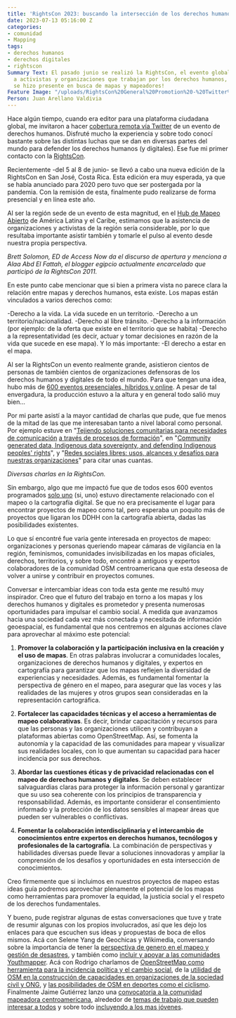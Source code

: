```yaml
---
title: 'RightsCon 2023: buscando la intersección de los derechos humanos y los mapas'
date: 2023-07-13 05:16:00 Z
categories:
- comunidad
- Mapping
tags:
- derechos humanos
- derechos digitales
- rightscon
Summary Text: El pasado junio se realizó la RightsCon, el evento global que reúne
  a activistas y organizaciones que trabajan por los derechos humanos, y el Hub LAC
  se hizo presente en busca de mapas y mapeadores!
Feature Image: "/uploads/RightsCon%20General%20Promotion%20-%20Twitter%20header.png"
Person: Juan Arellano Valdivia
---
```


Hace algún tiempo, cuando era editor para una plataforma ciudadana global, me invitaron a hacer [cobertura remota vía Twitter](https://community.globalvoices.org/2016/04/rightscon-translation-lab-was-powered-by-gv-and-meedan/) de un evento de derechos humanos. Disfruté mucho la experiencia y sobre todo conocí bastante sobre las distintas luchas que se dan en diversas partes del mundo para defender los derechos humanos (y digitales). Ese fue mi primer contacto con la [RightsCon](https://www.rightscon.org/about-and-contact/).

Recientemente -del 5 al 8 de junio- se llevó a cabo una nueva edición de la RightsCon en San José, Costa Rica. Esta edición era muy esperada, ya que se había anunciado para 2020 pero tuvo que ser postergada por la pandemia. Con la remisión de esta, finalmente pudo realizarse de forma presencial y en línea este año.

Al ser la región sede de un evento de esta magnitud, en el [Hub de Mapeo Abierto](https://www.hotosm.org/hubs/latam-hub) de América Latina y el Caribe, estimamos que la asistencia de organizaciones y activistas de la región sería considerable, por lo que resultaba importante asistir también y tomarle el pulso al evento desde nuestra propia perspectiva.

*Brett Solomon, ED de Access Now da el discurso de apertura y menciona a Alaa Abd El Fattah, el blogger egipcio actualmente encarcelado que participó de la RightsCon 2011.*

En este punto cabe mencionar que si bien a primera vista no parece clara la relación entre mapas y derechos humanos, esta existe. Los mapas están vinculados a varios derechos como:

-Derecho a la vida. La vida sucede en un territorio.
-Derecho a un territorio/nacionalidad.
-Derecho al libre tránsito.
-Derecho a la información (por ejemplo: de la oferta que existe en el territorio que se habita)
-Derecho a la representatividad (es decir, actuar y tomar decisiones en razón de la vida que sucede en ese mapa). Y lo más importante:
-El derecho a estar en el mapa.

Al ser la RightsCon un evento realmente grande, asistieron cientos de personas de también cientos de organizaciones defensoras de los derechos humanos y digitales de todo el mundo. Para que tengan una idea, hubo más de [600 eventos presenciales, híbridos y online](https://rightscon.summit.tc/t/rightscon-costa-rica-2023/events/agenda). A pesar de tal envergadura, la producción estuvo a la altura y en general todo salió muy bien...

Por mi parte asistí a la mayor cantidad de charlas que pude, que fue menos de la mitad de las que me interesaban tanto a nivel laboral como personal. Por ejemplo estuve en "[Tejiendo soluciones comunitarias para necesidades de comunicación](https://twitter.com/Cyberjuan/status/1666103542594039813) [a través de procesos de formación](https://twitter.com/Cyberjuan/status/1666106223974834176)", en "[Community generated data, Indigenous data sovereignty, and defending Indigenous peoples' rights](https://twitter.com/Cyberjuan/status/1666163079204184064)", y "[Redes sociales libres: usos, alcances y desafíos para nuestras organizaciones](https://twitter.com/Cyberjuan/status/1666501700050362385)" para citar unas cuantas.

*Diversas charlas en la RightsCon.*

Sin embargo, algo que me impactó fue que de todos esos 600 eventos programados [solo uno](https://rightscon.summit.tc/t/rightscon-costa-rica-2023/events/una-comunidad-del-espacio-vacio-del-mapa-digital-creando-sus-propias-soluciones-tecnologicas-fei36UsuDCAkyPfsUEKdEk) (si, uno) estuvo directamente relacionado con el mapeo o la cartografía digital. Se que no era precisamente el lugar para encontrar proyectos de mapeo como tal, pero esperaba un poquito más de proyectos que ligaran los DDHH con la cartografía abierta, dadas las posibilidades existentes.

Lo que sí encontré fue varia gente interesada en proyectos de mapeo: organizaciones y personas queriendo mapear cámaras de vigilancia en la región, feminismos, comunidades invisibilizadas en los mapas oficiales, derechos, territorios, y sobre todo, encontré a antiguos y expertos colaboradores de la comunidad OSM centroamericana que esta deseosa de volver a unirse y contribuir en proyectos comunes.

Conversar e intercambiar ideas con toda esta gente me resultó muy inspirador. Creo que el futuro del trabajo en torno a los mapas y los derechos humanos y digitales es prometedor y presenta numerosas oportunidades para impulsar el cambio social. A medida que avanzamos hacia una sociedad cada vez más conectada y necesitada de información geoespacial, es fundamental que nos centremos en algunas acciones clave para aprovechar al máximo este potencial:

1. **Promover la colaboración y la participación inclusiva en la creación y el uso de mapas**. En otras palabras involucrar a comunidades locales, organizaciones de derechos humanos y digitales, y expertos en cartografía para garantizar que los mapas reflejen la diversidad de experiencias y necesidades. Además, es fundamental fomentar la perspectiva de género en el mapeo, para asegurar que las voces y las realidades de las mujeres y otros grupos sean consideradas en la representación cartográfica.

2. **Fortalecer las capacidades técnicas y el acceso a herramientas de mapeo colaborativas**. Es decir, brindar capacitación y recursos para que las personas y las organizaciones utilicen y contribuyan a plataformas abiertas como OpenStreetMap. Así, se fomenta la autonomía y la capacidad de las comunidades para mapear y visualizar sus realidades locales, con lo que aumentan su capacidad para hacer incidencia por sus derechos.

3. **Abordar las cuestiones éticas y de privacidad relacionadas con el mapeo de derechos humanos y digitales**. Se deben establecer salvaguardias claras para proteger la información personal y garantizar que su uso sea coherente con los principios de transparencia y responsabilidad. Además, es importante considerar el consentimiento informado y la protección de los datos sensibles al mapear áreas que pueden ser vulnerables o conflictivas.

4. **Fomentar la colaboración interdisciplinaria y el intercambio de conocimientos entre expertos en derechos humanos, tecnólogos y profesionales de la cartografía**. La combinación de perspectivas y habilidades diversas puede llevar a soluciones innovadoras y ampliar la comprensión de los desafíos y oportunidades en esta intersección de conocimientos.

Creo firmemente que si incluimos en nuestros proyectos de mapeo estas ideas guía podremos aprovechar plenamente el potencial de los mapas como herramientas para promover la equidad, la justicia social y el respeto de los derechos fundamentales.

Y bueno, pude registrar algunas de estas conversaciones que tuve y trate de resumir algunas con los propios involucrados, así que les dejo los enlaces para que escuchen sus ideas  y propuestas de boca de ellos mismos. Acá con Selene Yang de Geochicas y Wikimedia, conversando sobre la importancia de tener la [perspectiva de genero en el mapeo y gestión de desastres](https://www.tiktok.com/@mapeoabierto_la/video/7244189276886404358), y también como [incluir y apoyar a las comunidades Youthmapper](https://www.tiktok.com/@mapeoabierto_la/video/7245693273925242118?lang=es). Acá con Rodrigo charlamos de [OpenStreetMap como herramienta para la incidencia política y el cambio social](https://www.tiktok.com/@mapeoabierto_la/video/7244569100196875526), de la [utilidad de OSM en la construcción de capacidades en organizaciones de la sociedad civil y ONG](https://www.tiktok.com/@mapeoabierto_la/video/7246438991539719429), y [las posibilidades de OSM en deportes como el ciclismo](https://www.tiktok.com/@mapeoabierto_la/video/7247537901586664709?lang=es). Finalmente Jaime Gutiérrez lanzo una [convocatoria a la comunidad mapeadora centroamericana](https://www.tiktok.com/@mapeoabierto_la/video/7244961777593732357), alrededor de [temas de trabajo que pueden interesar a todos](https://www.tiktok.com/@mapeoabierto_la/video/7247110539162242309) y sobre todo [incluyendo a los mas jóvenes](https://www.tiktok.com/@mapeoabierto_la/video/7247888741551951109?lang=es).